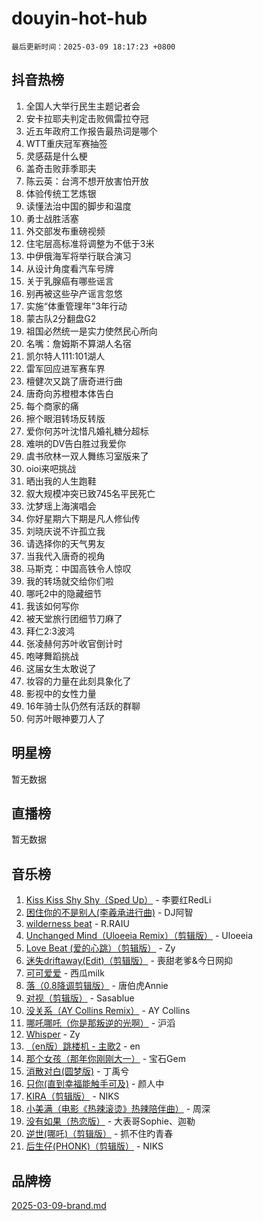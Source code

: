 # douyin-hot-hub

`最后更新时间：2025-03-09 18:17:23 +0800`

## 抖音热榜

1. 全国人大举行民生主题记者会
1. 安卡拉耶夫判定击败佩雷拉夺冠
1. 近五年政府工作报告最热词是哪个
1. WTT重庆冠军赛抽签
1. 灵感菇是什么梗
1. 盖奇击败菲季耶夫
1. 陈云英：台湾不想开放害怕开放
1. 体验传统工艺炼银
1. 读懂法治中国的脚步和温度
1. 勇士战胜活塞
1. 外交部发布重磅视频
1. 住宅层高标准将调整为不低于3米
1. 中伊俄海军将举行联合演习
1. 从设计角度看汽车号牌
1. 关于乳腺癌有哪些谣言
1. 别再被这些孕产谣言忽悠
1. 实施“体重管理年”3年行动
1. 蒙古队2分翻盘G2
1. 祖国必然统一是实力使然民心所向
1. 名嘴：詹姆斯不算湖人名宿
1. 凯尔特人111:101湖人
1. 雷军回应进军赛车界
1. 檀健次又跳了唐奇进行曲
1. 唐奇向苏橙橙本体告白
1. 每个商家的痛
1. 擦个眼泪转场反转版
1. 爱你何苏叶沈惜凡婚礼糖分超标
1. 难哄的DV告白胜过我爱你
1. 虞书欣林一双人舞练习室版来了
1. oioi来吧挑战
1. 晒出我的人生跑鞋
1. 叙大规模冲突已致745名平民死亡
1. 沈梦瑶上海演唱会
1. 你好星期六下期是凡人修仙传
1. 刘晓庆说不许孤立我
1. 请选择你的天气男友
1. 当我代入唐奇的视角
1. 马斯克：中国高铁令人惊叹
1. 我的转场就交给你们啦
1. 哪吒2中的隐藏细节
1. 我该如何写你
1. 被天堂旅行团细节刀麻了
1. 拜仁2:3波鸿
1. 张凌赫何苏叶收官倒计时
1. 咆哮舞蹈挑战
1. 这届女生太敢说了
1. 妆容的力量在此刻具象化了
1. 影视中的女性力量
1. 16年骑士队仍然有活跃的群聊
1. 何苏叶眼神要刀人了

## 明星榜

暂无数据

## 直播榜

暂无数据

## 音乐榜

1. [Kiss Kiss Shy Shy（Sped Up）](https://sf3-cdn-tos.douyinstatic.com/obj/tos-cn-ve-2774/oYpXDAeGgQK0zfPaji7iKUixpCXFGILeLGmvYA) - 李要红RedLi
1. [困住你的不是别人(李羲承进行曲)](https://sf3-cdn-tos.douyinstatic.com/obj/tos-cn-ve-2774/okWrrVL1iQGZbfHVeCPAe7IaerYfM2jEQi5mNI) - DJ阿智
1. [wilderness beat](https://sf3-cdn-tos.douyinstatic.com/obj/tos-cn-ve-2774/o0oBmODSFCpfFdLRGzAAFC2ah9AIMEQfAOueVE) - R.RAIU
1. [Unchanged Mind（Uloeeia Remix）（剪辑版）](https://sf3-cdn-tos.douyinstatic.com/obj/tos-cn-ve-2774/oIHYu1YfsziJqmggAqBsXOiiI2Y1QB6I61RsMW) - Uloeeia
1. [Love Beat  (爱的心跳）（剪辑版）](https://sf3-cdn-tos.douyinstatic.com/obj/tos-cn-ve-2774/oUlARwvEINIisZ9nCnKMZiYFGfCCYLtDADDBge) - Zy
1. [迷失driftaway(Edit)（剪辑版）](https://sf3-cdn-tos.douyinstatic.com/obj/tos-cn-ve-2774/ogaa1xGNeFO6FCaMgO8PzzAceEI4fBLDMi15H3) - 喪甜老爹&今日网抑
1. [可可爱爱](https://sf3-cdn-tos.douyinstatic.com/obj/tos-cn-ve-2774/0deb1e75aea643b9927ba26aaafa29dd) - 西瓜milk
1. [落（0.8降调剪辑版）](https://sf6-cdn-tos.douyinstatic.com/obj/tos-cn-ve-2774/ociN0WUv3APijBYr6DUmAHmdkZ5MjM6gIF3iA) - 唐伯虎Annie
1. [对视（剪辑版）](https://sf5-hl-cdn-tos.douyinstatic.com/obj/tos-cn-ve-2774/ogKtIhiB0WfAa18F9z3uWODMtZi2ysB1VuAIsQ) - Sasablue
1. [没关系（AY Collins Remix）](https://sf3-cdn-tos.douyinstatic.com/obj/tos-cn-ve-2774/oIBbI5Ghw4zdUCQMJrDEFaAQilZP3EIDSi7MW) - AY Collins
1. [哪吒哪吒（你是那叛逆的光啊）](https://sf3-cdn-tos.douyinstatic.com/obj/tos-cn-ve-2774/oUkQCgCDnBanFehFEFQDxCQntAOIfp9gyZYFVo) - 沪滔
1. [Whisper](https://sf3-cdn-tos.douyinstatic.com/obj/tos-cn-ve-2774/oEeYKDxIDCFuArkftgkGqCnG7xZtRC2rEMKBQi) - Zy
1. [（en版）跳楼机 - 主歌2](https://sf5-hl-cdn-tos.douyinstatic.com/obj/tos-cn-ve-2774/oklN6GvgQ2L8DpPeaAGf1gPeyKzjXFwHIwoCZv) - en
1. [那个女孩（那年你刚刚大一）](https://sf3-cdn-tos.douyinstatic.com/obj/tos-cn-ve-2774/o4IZw7TlivwiBBBMA2rIgWrGNIrjFroh6bPqQ) - 宝石Gem
1. [消散对白(圆梦版)](https://sf3-cdn-tos.douyinstatic.com/obj/tos-cn-ve-2774/og4jB5I5IizzoZVAAAzWgBMAsMDWoArfwBOiFs) - 丁禹兮
1. [只你(直到幸福能触手可及)](https://sf3-cdn-tos.douyinstatic.com/obj/tos-cn-ve-2774/o0lBkRDzFTeaVSUz3ZZSCBVtZ5DIMQGfgmEAuE) - 颜人中
1. [KIRA（剪辑版）](https://sf3-cdn-tos.douyinstatic.com/obj/tos-cn-ve-2774/o0Bq3TvdHqOfzihWrHyABMociuMA3Inwsbx9Wi) - NIKS
1. [小美满（电影《热辣滚烫》热辣陪伴曲）](https://sf3-cdn-tos.douyinstatic.com/obj/tos-cn-ve-2774/o0GAn2lSgfZIDUgtevCGDQYnFg4CwnrBaxbTZL) - 周深
1. [没有如果（热恋版）](https://sf3-cdn-tos.douyinstatic.com/obj/tos-cn-ve-2774/o4iETqbxIThtCXlBeV0DfAhZsbCFGhagYupnMx) - 大表哥Sophie、迦勒
1. [逆世(哪吒)（剪辑版）](https://sf5-hl-cdn-tos.douyinstatic.com/obj/tos-cn-ve-2774/oMIEZAfEogrLnzfDWMBiZKCWuXIUFLtRDsOFWs) - 抓不住旳青春
1. [后生仔(PHONK)（剪辑版）](https://sf3-cdn-tos.douyinstatic.com/obj/tos-cn-ve-2774/o0TzmfumdQAJ1aGG9F5LfTXIYeGcqYKRPAeFdJ) - NIKS

## 品牌榜

[2025-03-09-brand.md](2025-03-09-brand.md)
